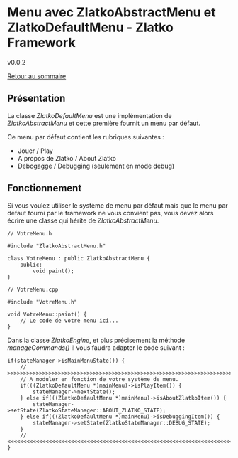 
# Menu avec ZlatkoAbstractMenu et ZlatkoDefaultMenu - Zlatko Framework

v0.0.2

[Retour au sommaire](../README.MD)

## Présentation

La classe *ZlatkoDefaultMenu* est une implémentation de *ZlatkoAbstractMenu* et cette première fournit un menu par défaut.

Ce menu par défaut contient les rubriques suivantes :
* Jouer / Play
* A propos de Zlatko / About Zlatko
* Debogagge / Debugging (seulement en mode debug)

## Fonctionnement

Si vous voulez utiliser le système de menu par défaut mais que le menu par défaut fourni par le framework ne vous convient pas, vous devez alors écrire une classe qui hérite de *ZlatkoAbstractMenu*.

    // VotreMenu.h
    
    #include "ZlatkoAbstractMenu.h"
    
    class VotreMenu : public ZlatkoAbstractMenu {
        public:
            void paint();
    }
    
    // VotreMenu.cpp
    
    #include "VotreMenu.h"
    
    void VotreMenu::paint() {
    	// Le code de votre menu ici...
    }

Dans la classe *ZlatkoEngine*, et plus précisement la méthode *manageCommands()* il vous faudra adapter le code suivant :

    if(stateManager->isMainMenuState()) {
        // >>>>>>>>>>>>>>>>>>>>>>>>>>>>>>>>>>>>>>>>>>>>>>>>>>>>>>>>>>>>>>>>>>>>>>>>>>>>>>>>
        // A moduler en fonction de votre système de menu.
        if(((ZlatkoDefaultMenu *)mainMenu)->isPlayItem()) {
            stateManager->nextState();
        } else if(((ZlatkoDefaultMenu *)mainMenu)->isAboutZlatkoItem()) {
            stateManager->setState(ZlatkoStateManager::ABOUT_ZLATKO_STATE);
        } else if(((ZlatkoDefaultMenu *)mainMenu)->isDebuggingItem()) {
            stateManager->setState(ZlatkoStateManager::DEBUG_STATE);
        }
        // <<<<<<<<<<<<<<<<<<<<<<<<<<<<<<<<<<<<<<<<<<<<<<<<<<<<<<<<<<<<<<<<<<<<<<<<<<<<<<<<
    }
